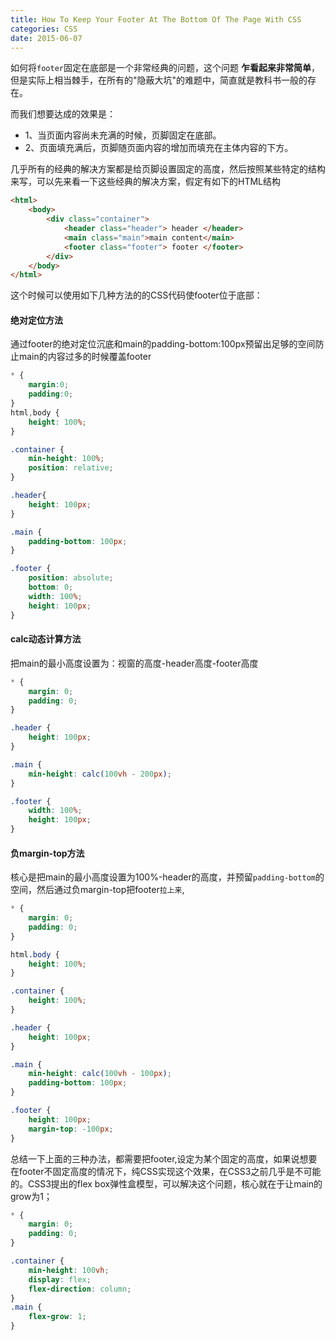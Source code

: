 ```yaml
---
title: How To Keep Your Footer At The Bottom Of The Page With CSS
categories: CSS
date: 2015-06-07
---
```

如何将`footer`固定在底部是一个非常经典的问题，这个问题 **乍看起来非常简单**，但是实际上相当棘手，在所有的"隐蔽大坑"的难题中，简直就是教科书一般的存在。

而我们想要达成的效果是：
* 1、当页面内容尚未充满的时候，页脚固定在底部。
* 2、页面填充满后，页脚随页面内容的增加而填充在主体内容的下方。

几乎所有的经典的解决方案都是给页脚设置固定的高度，然后按照某些特定的结构来写，可以先来看一下这些经典的解决方案，假定有如下的HTML结构
``` html
<html>
    <body>
        <div class="container">
            <header class="header"> header </header>
            <main class="main">main content</main>
            <footer class="footer"> footer </footer>
        </div>
    </body>
</html>
```
这个时候可以使用如下几种方法的的CSS代码使footer位于底部：
#### 绝对定位方法
通过footer的绝对定位沉底和main的padding-bottom:100px预留出足够的空间防止main的内容过多的时候覆盖footer
``` css
* {
    margin:0;
    padding:0;
}
html,body {
    height: 100%;
}

.container {
    min-height: 100%;
    position: relative;
}

.header{
    height: 100px;
}

.main {
    padding-bottom: 100px;
}

.footer {
    position: absolute;
    bottom: 0;
    width: 100%;
    height: 100px;
}
```
#### calc动态计算方法
把main的最小高度设置为：视窗的高度-header高度-footer高度
``` css
* {
    margin: 0;
    padding: 0;
}

.header {
    height: 100px;
}

.main {
    min-height: calc(100vh - 200px);
}

.footer {
    width: 100%;
    height: 100px;
}
```
#### 负margin-top方法
核心是把main的最小高度设置为100%-header的高度，并预留`padding-bottom`的空间，然后通过负margin-top把footer`拉上来`,
``` css
* {
    margin: 0;
    padding: 0;
}

html.body {
    height: 100%;
}

.container {
    height: 100%;
}

.header {
    height: 100px;
}

.main {
    min-height: calc(100vh - 100px);
    padding-bottom: 100px;
}

.footer {
    height: 100px;
    margin-top: -100px;
}
```
总结一下上面的三种办法，都需要把footer,设定为某个固定的高度，如果说想要在footer不固定高度的情况下，纯CSS实现这个效果，在CSS3之前几乎是不可能的。CSS3提出的flex box弹性盒模型，可以解决这个问题，核心就在于让main的grow为1；
``` css
* {
    margin: 0;
    padding: 0;
}

.container {
    min-height: 100vh;
    display: flex;
    flex-direction: column;
}
.main {
    flex-grow: 1;
}
```